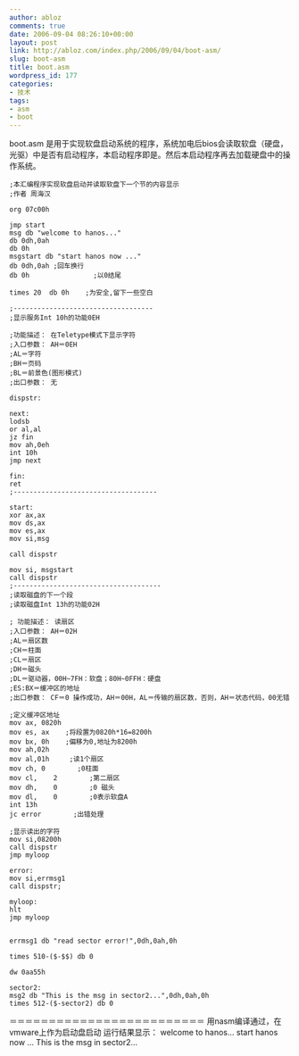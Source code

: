```yaml
---
author: abloz
comments: true
date: 2006-09-04 08:26:10+00:00
layout: post
link: http://abloz.com/index.php/2006/09/04/boot-asm/
slug: boot-asm
title: boot.asm
wordpress_id: 177
categories:
- 技术
tags:
- asm
- boot
---
```


boot.asm 是用于实现软盘启动系统的程序，系统加电后bios会读取软盘（硬盘，光驱）中是否有启动程序，本启动程序即是。然后本启动程序再去加载硬盘中的操作系统。

    
    
    ;本汇编程序实现软盘启动并读取软盘下一个节的内容显示
    ;作者 周海汉
    
    org 07c00h
    
    jmp start
    msg db "welcome to hanos..."
    db 0dh,0ah
    db 0h
    msgstart db "start hanos now ..."
    db 0dh,0ah ;回车换行
    db 0h                ;以0结尾
    
    times 20  db 0h    ;为安全,留下一些空白
    
    ;-----------------------------------
    ;显示服务Int 10h的功能0EH
    
    ;功能描述： 在Teletype模式下显示字符
    ;入口参数： AH＝0EH
    ;AL＝字符
    ;BH＝页码
    ;BL＝前景色(图形模式)
    ;出口参数： 无
    
    dispstr:
    
    next:
    lodsb
    or al,al
    jz fin
    mov ah,0eh
    int 10h
    jmp next
    
    fin:
    ret
    ;------------------------------------
    
    start:
    xor ax,ax
    mov ds,ax
    mov es,ax
    mov si,msg
    
    call dispstr
    
    mov si, msgstart
    call dispstr
    ;-------------------------------------
    ;读取磁盘的下一个段
    ;读取磁盘Int 13h的功能02H
    
    ; 功能描述： 读扇区
    ;入口参数： AH＝02H
    ;AL＝扇区数
    ;CH＝柱面
    ;CL＝扇区
    ;DH＝磁头
    ;DL＝驱动器，00H~7FH：软盘；80H~0FFH：硬盘
    ;ES:BX＝缓冲区的地址
    ;出口参数： CF＝0 操作成功，AH＝00H，AL＝传输的扇区数，否则，AH＝状态代码，00无错
    
    ;定义缓冲区地址
    mov ax, 0820h
    mov es, ax    ;将段置为0820h*16=8200h
    mov bx, 0h    ;偏移为0,地址为8200h
    mov ah,02h
    mov al,01h     ;读1个扇区
    mov ch, 0        ;0柱面
    mov cl,    2        ;第二扇区
    mov dh,    0        ;0 磁头
    mov dl,    0        ;0表示软盘A
    int 13h
    jc error        ;出错处理
    
    ;显示读出的字符
    mov si,08200h
    call dispstr
    jmp myloop
    
    error:
    mov si,errmsg1
    call dispstr;
    
    myloop:
    hlt
    jmp myloop
    
    
    errmsg1 db "read sector error!",0dh,0ah,0h
    
    times 510-($-$$) db 0
    
    dw 0aa55h
    
    sector2:
    msg2 db "This is the msg in sector2...",0dh,0ah,0h
    times 512-($-sector2) db 0
    


＝＝＝＝＝＝＝＝＝＝＝＝＝＝＝＝＝＝＝＝＝＝＝＝＝
用nasm编译通过，在vmware上作为启动盘启动
运行结果显示：
welcome to hanos...
start hanos now ...
This is the msg in sector2...


